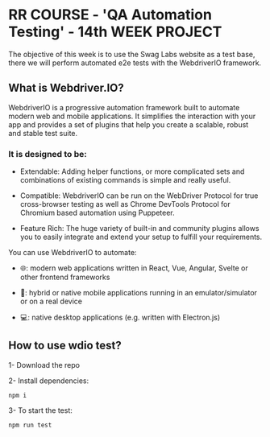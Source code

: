 # RR COURSE - 'QA Automation Testing' - 14th WEEK PROJECT

The objective of this week is to use the Swag Labs website as a test base, there we will perform automated e2e tests with the WebdriverIO framework.

## What is Webdriver.IO?

WebdriverIO is a progressive automation framework built to automate modern web and mobile applications. It simplifies the interaction with your app and provides a set of plugins that help you create a scalable, robust and stable test suite.

### It is designed to be:

- Extendable: Adding helper functions, or more complicated sets and combinations of existing commands is simple and really useful.

- Compatible: WebdriverIO can be run on the WebDriver Protocol for true cross-browser testing as well as Chrome DevTools Protocol for Chromium based automation using Puppeteer.

- Feature Rich: The huge variety of built-in and community plugins allows you to easily integrate and extend your setup to fulfill your requirements.

You can use WebdriverIO to automate:

- 🌐: modern web applications written in React, Vue, Angular, Svelte or other frontend frameworks

- 📱: hybrid or native mobile applications running in an emulator/simulator or on a real device

- 💻: native desktop applications (e.g. written with Electron.js)

## How to use wdio test?

1- Download the repo

2- Install dependencies:
```
npm i
```
3- To start the test:
```
npm run test
```